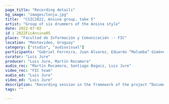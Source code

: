 ```yaml
---
page_title: "Recording details"
bg_image: "images/lonja.jpg"
title:  "CSIC2022, Ansina group, take 5"  
artist: "Group of six drummers of the Ansina style"  
date: 2022-07-02
id : 2022FicAnsina05
place: "Facultad de Información y Comunicación -- FIC"  
location: "Montevideo, Uruguay"  
category: ["studio", "audiovisual"]
participants: "Gabriel Ferreira, Juan Álvarez, Eduardo “Malumba” Giménez, Juan “Juancho” Quintana, Julio Magariños, Alfredo “Tarta” Ferreira"  
curator: "Luis Jure"  
producer: "Luis Jure, Martín Rocamora"  
audio_rec: "Martín Rocamora, Santiago Bogacz, Luis Jure"  
video_rec: "FIC team"  
audio_ed: "Luis Jure"  
video_ed: "Luis Jure"  
description: "Recording session in the framework of the project “Documentation and analysis of Uruguayan candombe drumming” funded by CSIC, the research agency of the University. The session was conducted in collaboration with FIC."  
tags: ""  

---
```

